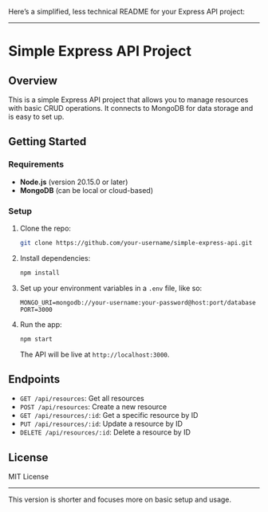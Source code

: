 Here’s a simplified, less technical README for your Express API project:

---

# Simple Express API Project

## Overview

This is a simple Express API project that allows you to manage resources with basic CRUD operations. It connects to MongoDB for data storage and is easy to set up.

## Getting Started

### Requirements

- **Node.js** (version 20.15.0 or later)
- **MongoDB** (can be local or cloud-based)

### Setup

1. Clone the repo:

    ```bash
    git clone https://github.com/your-username/simple-express-api.git
    ```

2. Install dependencies:

    ```bash
    npm install
    ```

3. Set up your environment variables in a `.env` file, like so:

    ```dotenv
    MONGO_URI=mongodb://your-username:your-password@host:port/database
    PORT=3000
    ```

4. Run the app:

    ```bash
    npm start
    ```

    The API will be live at `http://localhost:3000`.

## Endpoints

- `GET /api/resources`: Get all resources
- `POST /api/resources`: Create a new resource
- `GET /api/resources/:id`: Get a specific resource by ID
- `PUT /api/resources/:id`: Update a resource by ID
- `DELETE /api/resources/:id`: Delete a resource by ID

## License

MIT License

---

This version is shorter and focuses more on basic setup and usage.